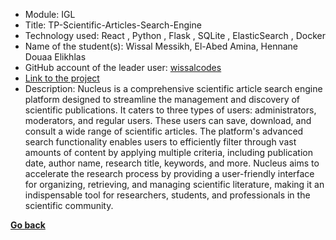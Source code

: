- Module: IGL
- Title: TP-Scientific-Articles-Search-Engine
- Technology used: React , Python , Flask , SQLite , ElasticSearch , Docker
- Name of the student(s): Wissal Messikh, El-Abed Amina, Hennane Douaa Elikhlas
- GitHub account of the leader user: [wissalcodes](https://github.com/wissalcodes)
- [Link to the project](https://github.com/wissalcodes/Scientific-Articles-Search-Engine)
- Description: Nucleus is a comprehensive scientific article search engine platform designed to streamline the management and discovery of scientific publications. It caters to three types of users: administrators, moderators, and regular users. These users can save, download, and consult a wide range of scientific articles. The platform's advanced search functionality enables users to efficiently filter through vast amounts of content by applying multiple criteria, including publication date, author name, research title, keywords, and more. Nucleus aims to accelerate the research process by providing a user-friendly interface for organizing, retrieving, and managing scientific literature, making it an indispensable tool for researchers, students, and professionals in the scientific community.

**[Go back](../../IGL.md)**

